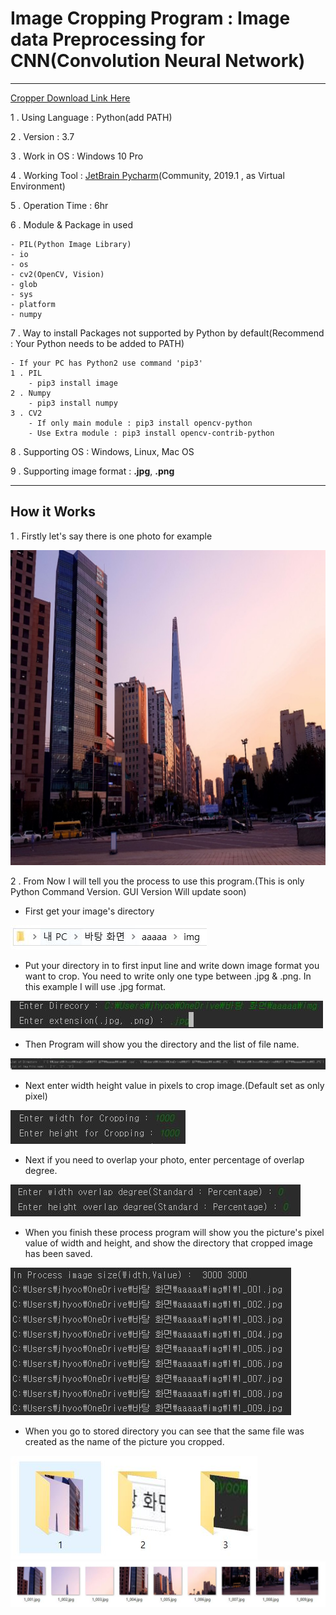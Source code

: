 Image Cropping Program : Image data Preprocessing for CNN(Convolution Neural Network)
===

***

[Cropper Download Link Here](https://drive.google.com/open?id=1yty83ISYjZrgvFu8KYrUdLL6Do4RjHaf)

1 . Using Language : Python(add PATH)

2 . Version : 3.7

3 . Work in OS : Windows 10 Pro

4 . Working Tool : [JetBrain Pycharm](https://www.jetbrains.com/pycharm/)(Community, 2019.1 , as Virtual Environment)

5 . Operation Time : 6hr

6 . Module & Package in used

    - PIL(Python Image Library)
    - io
    - os
    - cv2(OpenCV, Vision)
    - glob
    - sys
    - platform
    - numpy
7 . Way to install Packages not supported by Python by default(Recommend : Your Python needs to be added to PATH)

    - If your PC has Python2 use command 'pip3'
    1 . PIL
        - pip3 install image   
    2 . Numpy
        - pip3 install numpy
    3 . CV2
        - If only main module : pip3 install opencv-python
        - Use Extra module : pip3 install opencv-contrib-python

8 . Supporting OS : Windows, Linux, Mac OS

9 . Supporting image format : **.jpg**, **.png**
***

## How it Works

1 . Firstly let's say there is one photo for example

![Example](/img/1.jpg)

2 . From Now I will tell  you the process to use this program.(This is only Python Command Version. GUI Version Will update soon)

- First get your image's directory

![ex1](/img/2.JPG)

- Put your directory in to first input line and write down image format you want to crop. You need to write only one type between .jpg & .png. In this example I will use .jpg format.

![ex2](/img/3.JPG)

- Then Program will show you the directory and the list of file name.

![ex3](/img/4.JPG)

- Next enter width height value in pixels to crop image.(Default set as only pixel)

![ex4](/img/5.JPG)

- Next if you need to overlap your photo, enter percentage of overlap degree.

![ex5](/img/7.jpg)

- When you finish these process program will show you the picture's pixel value of width and height, and show the directory that cropped image has been saved.

![ex6](/img/8.JPG)

- When you go to stored directory you can see that the same file was created as the name of the picture you cropped.

![ex7](/img/9.jpg)
![ex8](/img/10.jpg)

        
